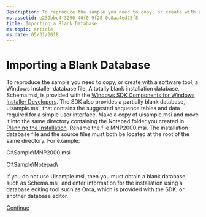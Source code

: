 ```yaml
---
Description: To reproduce the sample you need to copy, or create with a software tool, a Windows Installer database file.
ms.assetid: e239bbe4-3290-40f0-9f28-0e8aa4ed23f8
title: Importing a Blank Database
ms.topic: article
ms.date: 05/31/2018
---
```


# Importing a Blank Database

To reproduce the sample you need to copy, or create with a software tool, a Windows Installer database file. A totally blank installation database, Schema.msi, is provided with the [Windows SDK Components for Windows Installer Developers](platform-sdk-components-for-windows-installer-developers.md). The SDK also provides a partially blank database, uisample.msi, that contains the suggested sequence tables and data required for a simple user interface. Make a copy of uisample.msi and move it into the same directory containing the Notepad folder you created in [Planning the Installation](planning-the-installation.md). Rename the file MNP2000.msi. The installation database file and the source files must both be located at the root of the same directory. For example:

C:\\Sample\\MNP2000.msi

C:\\Sample\\Notepad\\

If you do not use Uisample.msi, then you must obtain a blank database, such as Schema.msi, and enter information for the installation using a database editing tool such as Orca, which is provided with the SDK, or another database editor.

[Continue](specifying-directory-structure.md)

 

 



